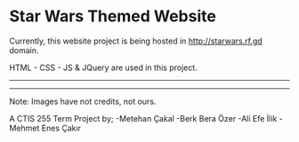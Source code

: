 # Star Wars Themed Website

Currently, this website project is being hosted in http://starwars.rf.gd domain.

HTML - CSS - JS & JQuery are used in this project.

---
---

Note: Images have not credits, not ours.

A CTIS 255 Term Project by;
  -Metehan Çakal
  -Berk Bera Özer
  -Ali Efe İlik
  -Mehmet Enes Çakır
